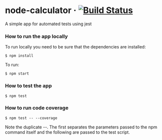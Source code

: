 # node-calculator &middot; [![Build Status](https://travis-ci.com/ameerthehacker/node-calculator.svg?branch=master)](https://travis-ci.com/manisacharya/node-calculator)
A simple app for automated tests using jest

### How to run the app locally
To run locally you need to be sure that the dependencies are installed:
```
$ npm install
```
To run:
```
$ npm start
```

### How to test the app

```
$ npm test
```


### How to run code coverage

```
$ npm test -- --coverage
```
Note the duplicate --. 
The first separates the parameters passed to the npm command itself and the following are passed to the test script.
